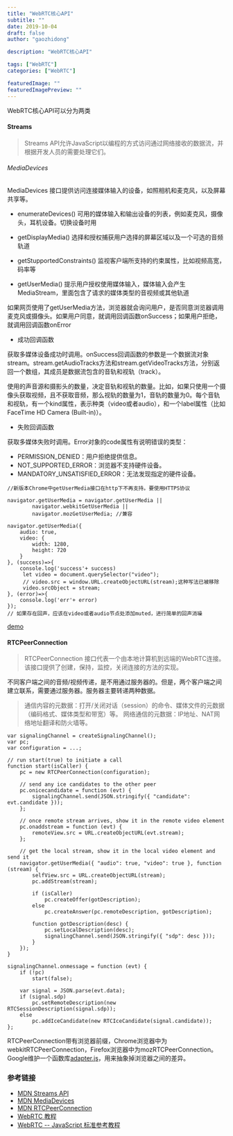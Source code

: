 ```yaml
---
title: "WebRTC核心API"
subtitle: ""
date: 2019-10-04
draft: false
author: "gaozhidong"

description: "WebRTC核心API"

tags: ["WebRTC"]
categories: ["WebRTC"]

featuredImage: ""
featuredImagePreview: ""
---
```


<!--more-->

WebRTC核心API可以分为两类

#### Streams

> Streams API允许JavaScript以编程的方式访问通过网络接收的数据流，并根据开发人员的需要处理它们。

###### MediaDevices 

MediaDevices 接口提供访问连接媒体输入的设备，如照相机和麦克风，以及屏幕共享等。

* enumerateDevices() 
  可用的媒体输入和输出设备的列表，例如麦克风，摄像头，耳机设备。切换设备时用

* getDisplayMedia()
  选择和授权捕获用户选择的屏幕区域以及一个可选的音频轨道

* getStupportedConstraints()
  监视客户端所支持的约束属性，比如视频高宽，码率等

* getUserMedia()
  提示用户授权使用媒体输入，媒体输入会产生MediaStream，里面包含了请求的媒体类型的音视频或其他轨道

如果网页使用了getUserMedia方法，浏览器就会询问用户，是否同意浏览器调用麦克风或摄像头。如果用户同意，就调用回调函数onSuccess；如果用户拒绝，就调用回调函数onError

* 成功回调函数

获取多媒体设备成功时调用。onSuccess回调函数的参数是一个数据流对象stream。stream.getAudioTracks方法和stream.getVideoTracks方法，分别返回一个数组，其成员是数据流包含的音轨和视轨（track）。

使用的声音源和摄影头的数量，决定音轨和视轨的数量。比如，如果只使用一个摄像头获取视频，且不获取音频，那么视轨的数量为1，音轨的数量为0。每个音轨和视轨，有一个kind属性，表示种类（video或者audio），和一个label属性（比如FaceTime HD Camera (Built-in)）。

* 失败回调函数

获取多媒体失败时调用。Error对象的code属性有说明错误的类型：

* PERMISSION_DENIED：用户拒绝提供信息。
* NOT_SUPPORTED_ERROR：浏览器不支持硬件设备。
* MANDATORY_UNSATISFIED_ERROR：无法发现指定的硬件设备。

```
//新版本Chrome中getUserMedia接口在http下不再支持。要使用HTTPS协议

navigator.getUserMedia = navigator.getUserMedia ||
        navigator.webkitGetUserMedia ||
        navigator.mozGetUserMedia; //兼容
		
navigator.getUserMedia({
	audio: true,
	video: {
		width: 1280,
		height: 720
	}
}, (success)=>{
	console.log('success'+ success)
	 let video = document.querySelector("video");
     // video.src = window.URL.createObjectURL(stream);这种写法已被移除
	 video.srcObject = stream;
}, (error)=>{
	console.log('err'+ error)
});
// 如果存在回声，应该在video或者audio节点处添加muted，进行简单的回声消噪
```

[demo](https://www.webrtc-experiment.com/RecordRTC/)

#### RTCPeerConnection

> RTCPeerConnection 接口代表一个由本地计算机到远端的WebRTC连接。该接口提供了创建，保持，监控，关闭连接的方法的实现。

不同客户端之间的音频/视频传递，是不用通过服务器的。但是，两个客户端之间建立联系，需要通过服务器。服务器主要转递两种数据。

>  通信内容的元数据：打开/关闭对话（session）的命令、媒体文件的元数据（编码格式、媒体类型和带宽）等。
>  网络通信的元数据：IP地址、NAT网络地址翻译和防火墙等。

```
var signalingChannel = createSignalingChannel();
var pc;
var configuration = ...;

// run start(true) to initiate a call
function start(isCaller) {
    pc = new RTCPeerConnection(configuration);

    // send any ice candidates to the other peer
    pc.onicecandidate = function (evt) {
        signalingChannel.send(JSON.stringify({ "candidate": evt.candidate }));
    };

    // once remote stream arrives, show it in the remote video element
    pc.onaddstream = function (evt) {
        remoteView.src = URL.createObjectURL(evt.stream);
    };

    // get the local stream, show it in the local video element and send it
    navigator.getUserMedia({ "audio": true, "video": true }, function (stream) {
        selfView.src = URL.createObjectURL(stream);
        pc.addStream(stream);

        if (isCaller)
            pc.createOffer(gotDescription);
        else
            pc.createAnswer(pc.remoteDescription, gotDescription);

        function gotDescription(desc) {
            pc.setLocalDescription(desc);
            signalingChannel.send(JSON.stringify({ "sdp": desc }));
        }
    });
}

signalingChannel.onmessage = function (evt) {
    if (!pc)
        start(false);

    var signal = JSON.parse(evt.data);
    if (signal.sdp)
        pc.setRemoteDescription(new RTCSessionDescription(signal.sdp));
    else
        pc.addIceCandidate(new RTCIceCandidate(signal.candidate));
};
```

RTCPeerConnection带有浏览器前缀，Chrome浏览器中为webkitRTCPeerConnection，Firefox浏览器中为mozRTCPeerConnection。Google维护一个函数库[adapter.js](https://github.com/webrtcHacks/adapter)，用来抽象掉浏览器之间的差异。

### 参考链接

* [MDN Streams API](https://developer.mozilla.org/zh-CN/docs/Web/API/Streams_API)
* [MDN MediaDevices](https://developer.mozilla.org/zh-CN/docs/Web/API/MediaDevices)
* [MDN RTCPeerConnection](https://developer.mozilla.org/zh-CN/docs/Web/API/RTCPeerConnection)
* [WebRTC 教程](https://www.kaifaxueyuan.com/frontend/webrtc.html)
* [WebRTC -- JavaScript 标准参考教程](https://javascript.ruanyifeng.com/htmlapi/webrtc.html#toc1)

